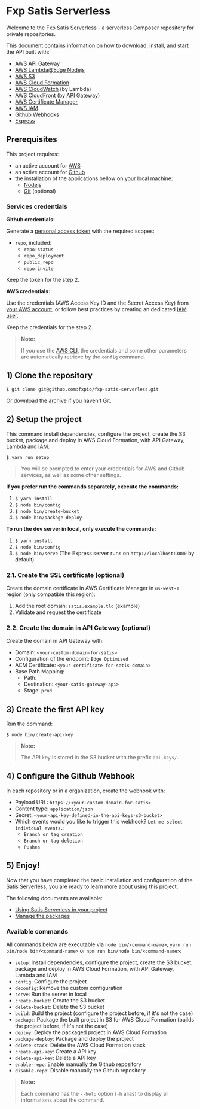 Fxp Satis Serverless
====================

Welcome to the Fxp Satis Serverless - a serverless Composer repository for private repositories.

This document contains information on how to download, install, and start the API built with:

- [AWS API Gateway](https://aws.amazon.com/api-gateway)
- [AWS Lambda@Edge Nodejs](https://aws.amazon.com/lambda)
- [AWS S3](https://aws.amazon.com/s3)
- [AWS Cloud Formation](https://aws.amazon.com/cloudformation)
- [AWS CloudWatch](https://aws.amazon.com/cloudwatch) (by Lambda)
- [AWS CloudFront](https://aws.amazon.com/cloudfront) (by API Gateway)
- [AWS Certificate Manager](https://aws.amazon.com/certificate-manager)
- [AWS IAM](https://aws.amazon.com/iam)
- [Github Webhooks](https://developer.github.com/webhooks)
- [Express](http://expressjs.com)

## Prerequisites

This project requires:

- an active account for [AWS](https://aws.amazon.com)
- an active account for [Github](https://github.com)
- the installation of the applications bellow on your local machine:
  - [Nodejs](https://nodejs.org)
  - [Git](https://git-scm.com) (optional)

### Services credentials

**Github credentials:**

Generate a [personal access token](https://github.com/settings/tokens) with the required scopes:

- `repo`, included:
  - `repo:status`
  - `repo_deployment`
  - `public_repo`
  - `repo:invite`

Keep the token for the step 2.

**AWS credentials:**

Use the credentials (AWS Access Key ID and the Secret Access Key) from [your AWS account](https://console.aws.amazon.com/iam/home?#/security_credential),
or follow best practices by creating an dedicated [IAM user](https://console.aws.amazon.com/iam).

Keep the credentials for the step 2.

> **Note:**
>
> If you use the [AWS CLI](https://aws.amazon.com/cli), the credentials and some other parameters are automatically
> retrieve by the `config` command.


## 1) Clone the repository

```
$ git clone git@github.com:fxpio/fxp-satis-serverless.git
```

Or download the [archive](https://github.com/fxpio/fxp-satis-serverless/archive/master.zip) if you haven't Git.


## 2) Setup the project

This command install dependencies, configure the project, create the S3 bucket, package and deploy in
AWS Cloud Formation, with API Gateway, Lambda and IAM.

```
$ yarn run setup
```

> You will be prompted to enter your credentials for AWS and Github services, as well as some other settings.

**If you prefer run the commands separately, execute the commands:**

1. `$ yarn install`
2. `$ node bin/config`
3. `$ node bin/create-bucket`
4. `$ node bin/package-deploy`

**To run the dev server in local, only execute the commands:**

1. `$ yarn install`
2. `$ node bin/config`
3. `$ node bin/serve` (The Express server runs on `http://localhost:3000` by default)

### 2.1. Create the SSL certificate (optional)
         
Create the domain certificate in AWS Certificate Manager in `us-west-1` region (only compatible this region):

1. Add the root domain: `satis.example.tld` (example)
2. Validate and request the certificate

### 2.2. Create the domain in API Gateway (optional)

Create the domain in API Gateway with:

- Domain: `<your-custom-domain-for-satis>`
- Configuration of the endpoint: `Edge Optimized`
- ACM Certificate: `<your-certificate-for-satis-domain>`
- Base Path Mapping:
  - Path: ``
  - Destination: `<your-satis-gateway-api>`
  - Stage: `prod`


## 3) Create the first API key

Run the command:

```
$ node bin/create-api-key
```

> **Note:**
>
> The API key is stored in the S3 bucket with the prefix `api-keys/`.


## 4) Configure the Github Webhook

In each repository or in a organization, create the webhook with:

- Payload URL: `https://<your-custom-domain-for-satis>`
- Content type: `application/json`
- Secret: `<your-api-key-defined-in-the-api-keys-s3-bucket>`
- Which events would you like to trigger this webhook? `Let me select individual events.`:
  - `Branch or tag creation`
  - `Branch or tag deletion`
  - `Pushes`


## 5) Enjoy!

Now that you have completed the basic installation and configuration of the Satis Serverless, you are ready to learn
more about using this project.

The following documents are available:

- [Using Satis Serverless in your project](include-in-project.md)
- [Manage the packages](manage-packages.md)

### Available commands

All commands below are executable via `node bin/<command-name>`, `yarn run bin/node bin/<command-name>`
or `npm run bin/node bin/<command-name>`:

- `setup`: Install dependencies, configure the project, create the S3 bucket, package and deploy in
  AWS Cloud Formation, with API Gateway, Lambda and IAM
- `config`: Configure the project
- `deconfig`: Remove the custom configuration
- `serve`: Run the server in local
- `create-bucket`: Create the S3 bucket
- `delete-bucket`: Delete the S3 bucket
- `build`: Build the project (configure the project before, if it's not the case)
- `package`: Package the built project in S3 for AWS Cloud Formation (builds the project before, if it's not the case)
- `deploy`: Deploy the packaged project in AWS Cloud Formation
- `package-deploy`: Package and deploy the project
- `delete-stack`: Delete the AWS Cloud Formation stack
- `create-api-key`: Create a API key
- `delete-api-key`: Delete a API key
- `enable-repo`: Enable manually the Github repository
- `disable-repo`: Disable manually the Github repository

> **Note:**
>
> Each command has the `--help` option (`-h` alias) to display all informations about the command.
